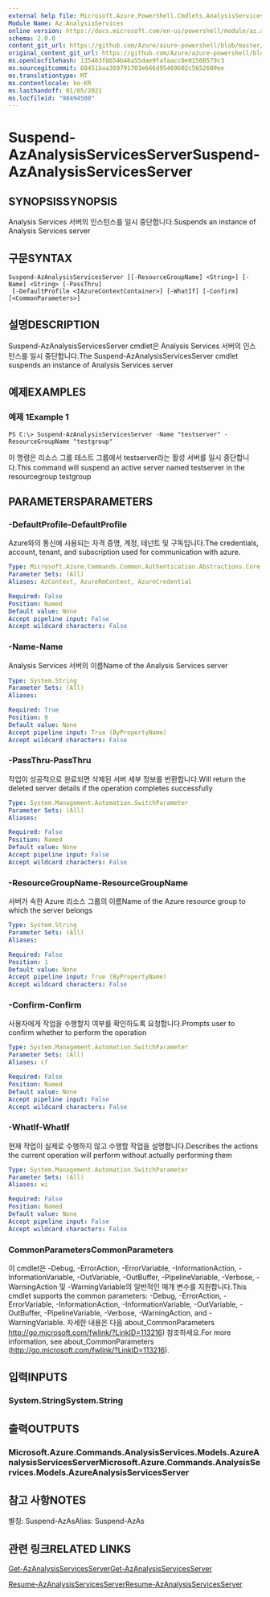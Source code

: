 ```yaml
---
external help file: Microsoft.Azure.PowerShell.Cmdlets.AnalysisServices.dll-Help.xml
Module Name: Az.AnalysisServices
online version: https://docs.microsoft.com/en-us/powershell/module/az.analysisservices/suspend-azanalysisservicesserver
schema: 2.0.0
content_git_url: https://github.com/Azure/azure-powershell/blob/master/src/AnalysisServices/AnalysisServices/help/Suspend-AzAnalysisServicesServer.md
original_content_git_url: https://github.com/Azure/azure-powershell/blob/master/src/AnalysisServices/AnalysisServices/help/Suspend-AzAnalysisServicesServer.md
ms.openlocfilehash: 135403f8654b46a55dae9fafaacc0e01508579c3
ms.sourcegitcommit: 68451baa389791703e666d95469602c5652609ee
ms.translationtype: MT
ms.contentlocale: ko-KR
ms.lasthandoff: 01/05/2021
ms.locfileid: "98494508"
---
```

# <span data-ttu-id="7eb88-101">Suspend-AzAnalysisServicesServer</span><span class="sxs-lookup"><span data-stu-id="7eb88-101">Suspend-AzAnalysisServicesServer</span></span>

## <span data-ttu-id="7eb88-102">SYNOPSIS</span><span class="sxs-lookup"><span data-stu-id="7eb88-102">SYNOPSIS</span></span>
<span data-ttu-id="7eb88-103">Analysis Services 서버의 인스턴스를 일시 중단합니다.</span><span class="sxs-lookup"><span data-stu-id="7eb88-103">Suspends an instance of Analysis Services server</span></span>

## <span data-ttu-id="7eb88-104">구문</span><span class="sxs-lookup"><span data-stu-id="7eb88-104">SYNTAX</span></span>

```
Suspend-AzAnalysisServicesServer [[-ResourceGroupName] <String>] [-Name] <String> [-PassThru]
 [-DefaultProfile <IAzureContextContainer>] [-WhatIf] [-Confirm] [<CommonParameters>]
```

## <span data-ttu-id="7eb88-105">설명</span><span class="sxs-lookup"><span data-stu-id="7eb88-105">DESCRIPTION</span></span>
<span data-ttu-id="7eb88-106">Suspend-AzAnalysisServicesServer cmdlet은 Analysis Services 서버의 인스턴스를 일시 중단합니다.</span><span class="sxs-lookup"><span data-stu-id="7eb88-106">The Suspend-AzAnalysisServicesServer cmdlet suspends an instance of Analysis Services server</span></span>

## <span data-ttu-id="7eb88-107">예제</span><span class="sxs-lookup"><span data-stu-id="7eb88-107">EXAMPLES</span></span>

### <span data-ttu-id="7eb88-108">예제 1</span><span class="sxs-lookup"><span data-stu-id="7eb88-108">Example 1</span></span>
```
PS C:\> Suspend-AzAnalysisServicesServer -Name "testserver" -ResourceGroupName "testgroup"
```

<span data-ttu-id="7eb88-109">이 명령은 리소스 그룹 테스트 그룹에서 testserver라는 활성 서버를 일시 중단합니다.</span><span class="sxs-lookup"><span data-stu-id="7eb88-109">This command will suspend an active server named testserver in the resourcegroup testgroup</span></span>

## <span data-ttu-id="7eb88-110">PARAMETERS</span><span class="sxs-lookup"><span data-stu-id="7eb88-110">PARAMETERS</span></span>

### <span data-ttu-id="7eb88-111">-DefaultProfile</span><span class="sxs-lookup"><span data-stu-id="7eb88-111">-DefaultProfile</span></span>
<span data-ttu-id="7eb88-112">Azure와의 통신에 사용되는 자격 증명, 계정, 테넌트 및 구독입니다.</span><span class="sxs-lookup"><span data-stu-id="7eb88-112">The credentials, account, tenant, and subscription used for communication with azure.</span></span>

```yaml
Type: Microsoft.Azure.Commands.Common.Authentication.Abstractions.Core.IAzureContextContainer
Parameter Sets: (All)
Aliases: AzContext, AzureRmContext, AzureCredential

Required: False
Position: Named
Default value: None
Accept pipeline input: False
Accept wildcard characters: False
```

### <span data-ttu-id="7eb88-113">-Name</span><span class="sxs-lookup"><span data-stu-id="7eb88-113">-Name</span></span>
<span data-ttu-id="7eb88-114">Analysis Services 서버의 이름</span><span class="sxs-lookup"><span data-stu-id="7eb88-114">Name of the Analysis Services server</span></span>

```yaml
Type: System.String
Parameter Sets: (All)
Aliases:

Required: True
Position: 0
Default value: None
Accept pipeline input: True (ByPropertyName)
Accept wildcard characters: False
```

### <span data-ttu-id="7eb88-115">-PassThru</span><span class="sxs-lookup"><span data-stu-id="7eb88-115">-PassThru</span></span>
<span data-ttu-id="7eb88-116">작업이 성공적으로 완료되면 삭제된 서버 세부 정보를 반환합니다.</span><span class="sxs-lookup"><span data-stu-id="7eb88-116">Will return the deleted server details if the operation completes successfully</span></span>

```yaml
Type: System.Management.Automation.SwitchParameter
Parameter Sets: (All)
Aliases:

Required: False
Position: Named
Default value: None
Accept pipeline input: False
Accept wildcard characters: False
```

### <span data-ttu-id="7eb88-117">-ResourceGroupName</span><span class="sxs-lookup"><span data-stu-id="7eb88-117">-ResourceGroupName</span></span>
<span data-ttu-id="7eb88-118">서버가 속한 Azure 리소스 그룹의 이름</span><span class="sxs-lookup"><span data-stu-id="7eb88-118">Name of the Azure resource group to which the server belongs</span></span>

```yaml
Type: System.String
Parameter Sets: (All)
Aliases:

Required: False
Position: 1
Default value: None
Accept pipeline input: True (ByPropertyName)
Accept wildcard characters: False
```

### <span data-ttu-id="7eb88-119">-Confirm</span><span class="sxs-lookup"><span data-stu-id="7eb88-119">-Confirm</span></span>
<span data-ttu-id="7eb88-120">사용자에게 작업을 수행할지 여부를 확인하도록 요청합니다.</span><span class="sxs-lookup"><span data-stu-id="7eb88-120">Prompts user to confirm whether to perform the operation</span></span>

```yaml
Type: System.Management.Automation.SwitchParameter
Parameter Sets: (All)
Aliases: cf

Required: False
Position: Named
Default value: None
Accept pipeline input: False
Accept wildcard characters: False
```

### <span data-ttu-id="7eb88-121">-WhatIf</span><span class="sxs-lookup"><span data-stu-id="7eb88-121">-WhatIf</span></span>
<span data-ttu-id="7eb88-122">현재 작업이 실제로 수행하지 않고 수행할 작업을 설명합니다.</span><span class="sxs-lookup"><span data-stu-id="7eb88-122">Describes the actions the current operation will perform without actually performing them</span></span>

```yaml
Type: System.Management.Automation.SwitchParameter
Parameter Sets: (All)
Aliases: wi

Required: False
Position: Named
Default value: None
Accept pipeline input: False
Accept wildcard characters: False
```

### <span data-ttu-id="7eb88-123">CommonParameters</span><span class="sxs-lookup"><span data-stu-id="7eb88-123">CommonParameters</span></span>
<span data-ttu-id="7eb88-124">이 cmdlet은 -Debug, -ErrorAction, -ErrorVariable, -InformationAction, -InformationVariable, -OutVariable, -OutBuffer, -PipelineVariable, -Verbose, -WarningAction 및 -WarningVariable의 일반적인 매개 변수를 지원합니다.</span><span class="sxs-lookup"><span data-stu-id="7eb88-124">This cmdlet supports the common parameters: -Debug, -ErrorAction, -ErrorVariable, -InformationAction, -InformationVariable, -OutVariable, -OutBuffer, -PipelineVariable, -Verbose, -WarningAction, and -WarningVariable.</span></span> <span data-ttu-id="7eb88-125">자세한 내용은 다음 about_CommonParameters http://go.microsoft.com/fwlink/?LinkID=113216) 참조하세요.</span><span class="sxs-lookup"><span data-stu-id="7eb88-125">For more information, see about_CommonParameters (http://go.microsoft.com/fwlink/?LinkID=113216).</span></span>

## <span data-ttu-id="7eb88-126">입력</span><span class="sxs-lookup"><span data-stu-id="7eb88-126">INPUTS</span></span>

### <span data-ttu-id="7eb88-127">System.String</span><span class="sxs-lookup"><span data-stu-id="7eb88-127">System.String</span></span>

## <span data-ttu-id="7eb88-128">출력</span><span class="sxs-lookup"><span data-stu-id="7eb88-128">OUTPUTS</span></span>

### <span data-ttu-id="7eb88-129">Microsoft.Azure.Commands.AnalysisServices.Models.AzureAnalysisServicesServer</span><span class="sxs-lookup"><span data-stu-id="7eb88-129">Microsoft.Azure.Commands.AnalysisServices.Models.AzureAnalysisServicesServer</span></span>

## <span data-ttu-id="7eb88-130">참고 사항</span><span class="sxs-lookup"><span data-stu-id="7eb88-130">NOTES</span></span>
<span data-ttu-id="7eb88-131">별칭: Suspend-AzAs</span><span class="sxs-lookup"><span data-stu-id="7eb88-131">Alias: Suspend-AzAs</span></span>

## <span data-ttu-id="7eb88-132">관련 링크</span><span class="sxs-lookup"><span data-stu-id="7eb88-132">RELATED LINKS</span></span>

[<span data-ttu-id="7eb88-133">Get-AzAnalysisServicesServer</span><span class="sxs-lookup"><span data-stu-id="7eb88-133">Get-AzAnalysisServicesServer</span></span>](./Get-AzAnalysisServicesServer.md)

[<span data-ttu-id="7eb88-134">Resume-AzAnalysisServicesServer</span><span class="sxs-lookup"><span data-stu-id="7eb88-134">Resume-AzAnalysisServicesServer</span></span>](./Resume-AzAnalysisServicesServer.md)

